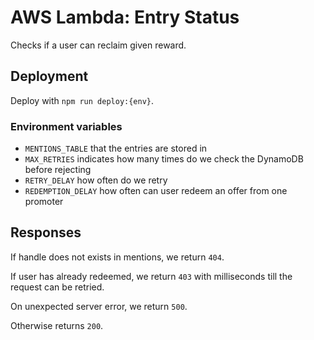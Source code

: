 # AWS Lambda: Entry Status

Checks if a user can reclaim given reward.

## Deployment
Deploy with `npm run deploy:{env}`.

### Environment variables

- `MENTIONS_TABLE` that the entries are stored in
- `MAX_RETRIES` indicates how many times do we check the DynamoDB before rejecting
- `RETRY_DELAY` how often do we retry
- `REDEMPTION_DELAY` how often can user redeem an offer from one promoter

## Responses

If handle does not exists in mentions, we return `404`.

If user has already redeemed, we return `403` with milliseconds till the request can be retried.

On unexpected server error, we return `500`.

Otherwise returns `200`.
